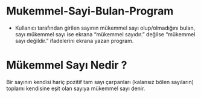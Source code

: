 # Mukemmel-Sayi-Bulan-Program
- Kullanıcı tarafından girilen sayının mükemmel sayı olup/olmadığını bulan,
sayı mükemmel sayı ise ekrana “mükemmel sayıdır.” değilse “mükemmel sayı değildir.” ifadelerini ekrana yazan program.

# Mükemmel Sayı Nedir ?
Bir sayının kendisi hariç pozitif tam sayı çarpanları (kalansız bölen sayıların) toplamı kendisine eşit olan sayıya mükemmel sayı denir.
